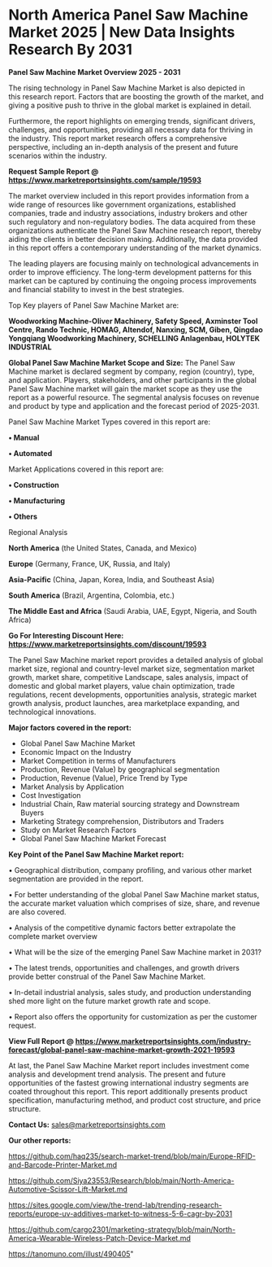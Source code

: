 # North America Panel Saw Machine Market 2025 | New Data Insights Research By 2031

<Strong> Panel Saw Machine Market Overview 2025 - 2031</strong>

The rising technology in Panel Saw Machine Market is also depicted in this research report. Factors that are boosting the growth of the market, and giving a positive push to thrive in the global market is explained in detail.

Furthermore, the report highlights on emerging trends, significant drivers, challenges, and opportunities, providing all necessary data for thriving in the industry. This report market research offers a comprehensive perspective, including an in-depth analysis of the present and future scenarios within the industry.

<strong>Request Sample Report @ <a href=https://www.marketreportsinsights.com/sample/19593>https://www.marketreportsinsights.com/sample/19593</a></strong>

The market overview included in this report provides information from a wide range of resources like government organizations, established companies, trade and industry associations, industry brokers and other such regulatory and non-regulatory bodies. The data acquired from these organizations authenticate the Panel Saw Machine research report, thereby aiding the clients in better decision making. Additionally, the data provided in this report offers a contemporary understanding of the market dynamics.

The leading players are focusing mainly on technological advancements in order to improve efficiency. The long-term development patterns for this market can be captured by continuing the ongoing process improvements and financial stability to invest in the best strategies.

Top Key players of Panel Saw Machine Market are:

<strong>Woodworking Machine-Oliver Machinery, Safety Speed, Axminster Tool Centre, Rando Technic, HOMAG, Altendof, Nanxing, SCM, Giben, Qingdao Yongqiang Woodworking Machinery, SCHELLING Anlagenbau, HOLYTEK INDUSTRIAL</strong>

<strong><b>Global Panel Saw Machine Market Scope and Size:</b></strong>
The Panel Saw Machine market is declared segment by company, region (country), type, and application. Players, stakeholders, and other participants in the global Panel Saw Machine market will gain the market scope as they use the report as a powerful resource. The segmental analysis focuses on revenue and product by type and application and the forecast period of 2025-2031.

Panel Saw Machine Market Types covered in this report are:

<strong>• Manual

• Automated</strong>

Market Applications covered in this report are:

<strong>• Construction

• Manufacturing

• Others</strong> 

Regional Analysis

<strong>North America</strong> (the United States, Canada, and Mexico)

<strong>Europe</strong> (Germany, France, UK, Russia, and Italy)

<strong>Asia-Pacific</strong> (China, Japan, Korea, India, and Southeast Asia)

<strong>South America</strong> (Brazil, Argentina, Colombia, etc.)

<strong>The Middle East and Africa</strong> (Saudi Arabia, UAE, Egypt, Nigeria, and South Africa)

<strong>Go For Interesting Discount Here: <a href=https://www.marketreportsinsights.com/discount/19593>https://www.marketreportsinsights.com/discount/19593</a></strong>

The Panel Saw Machine market report provides a detailed analysis of global market size, regional and country-level market size, segmentation market growth, market share, competitive Landscape, sales analysis, impact of domestic and global market players, value chain optimization, trade regulations, recent developments, opportunities analysis, strategic market growth analysis, product launches, area marketplace expanding, and technological innovations.

<strong><b>Major factors covered in the report:</b></strong>
<ul>
  <li>Global Panel Saw Machine Market </li>
  <li>Economic Impact on the Industry</li>
  <li>Market Competition in terms of Manufacturers</li>
  <li>Production, Revenue (Value) by geographical segmentation</li>
  <li>Production, Revenue (Value), Price Trend by Type</li>
  <li>Market Analysis by Application</li>
  <li>Cost Investigation</li>
  <li>Industrial Chain, Raw material sourcing strategy and Downstream Buyers</li>
  <li>Marketing Strategy comprehension, Distributors and Traders</li>
  <li>Study on Market Research Factors</li>
  <li>Global Panel Saw Machine Market Forecast</li>
</ul>

<strong><b>Key Point of the Panel Saw Machine Market report:</b></strong>

• Geographical distribution, company profiling, and various other market segmentation are provided in the report.

• For better understanding of the global Panel Saw Machine market status, the accurate market valuation which comprises of size, share, and revenue are also covered.

• Analysis of the competitive dynamic factors better extrapolate the complete market overview

• What will be the size of the emerging Panel Saw Machine market in 2031?

• The latest trends, opportunities and challenges, and growth drivers provide better construal of the Panel Saw Machine Market.

• In-detail industrial analysis, sales study, and production understanding shed more light on the future market growth rate and scope.

• Report also offers the opportunity for customization as per the customer request.

<strong><b>View Full Report @ <a href=https://www.marketreportsinsights.com/industry-forecast/global-panel-saw-machine-market-growth-2021-19593>https://www.marketreportsinsights.com/industry-forecast/global-panel-saw-machine-market-growth-2021-19593</a></b></strong>


At last, the Panel Saw Machine Market report includes investment come analysis and development trend analysis. The present and future opportunities of the fastest growing international industry segments are coated throughout this report. This report additionally presents product specification, manufacturing method, and product cost structure, and price structure.

<strong>Contact Us:</strong>
sales@marketreportsinsights.com

<strong>Our other reports:</strong>

<a href=https://github.com/haq235/search-market-trend/blob/main/Europe-RFID-and-Barcode-Printer-Market.md>https://github.com/haq235/search-market-trend/blob/main/Europe-RFID-and-Barcode-Printer-Market.md</a>

<a href=https://github.com/Siya23553/Research/blob/main/North-America-Automotive-Scissor-Lift-Market.md>https://github.com/Siya23553/Research/blob/main/North-America-Automotive-Scissor-Lift-Market.md</a>

<a href=https://sites.google.com/view/the-trend-lab/trending-research-reports/europe-uv-additives-market-to-witness-5-6-cagr-by-2031>https://sites.google.com/view/the-trend-lab/trending-research-reports/europe-uv-additives-market-to-witness-5-6-cagr-by-2031</a>

<a href=https://github.com/cargo2301/marketing-strategy/blob/main/North-America-Wearable-Wireless-Patch-Device-Market.md>https://github.com/cargo2301/marketing-strategy/blob/main/North-America-Wearable-Wireless-Patch-Device-Market.md</a>

<a href=https://tanomuno.com/illust/490405>https://tanomuno.com/illust/490405</a>"
